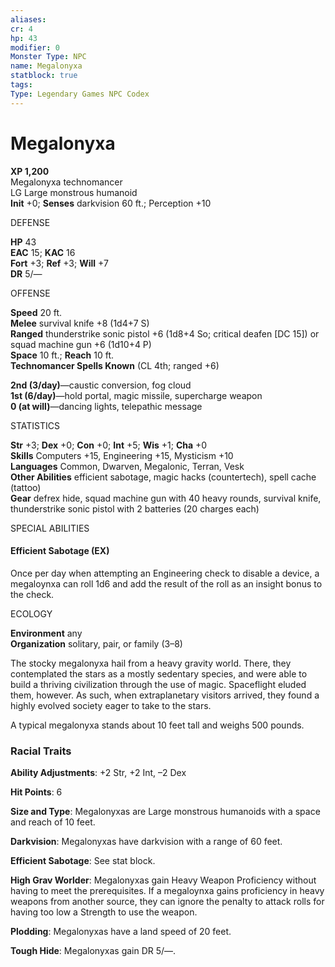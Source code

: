 ```yaml
---
aliases: 
cr: 4
hp: 43
modifier: 0
Monster Type: NPC
name: Megalonyxa
statblock: true
tags: 
Type: Legendary Games NPC Codex
---
```


# Megalonyxa

**XP 1,200**  
Megalonyxa technomancer  
LG Large monstrous humanoid  
**Init** +0; **Senses** darkvision 60 ft.; Perception +10

DEFENSE

**HP** 43  
**EAC** 15; **KAC** 16  
**Fort** +3; **Ref** +3; **Will** +7  
**DR** 5/—

OFFENSE

**Speed** 20 ft.  
**Melee** survival knife +8 (1d4+7 S)  
**Ranged** thunderstrike sonic pistol +6 (1d8+4 So; critical deafen \[DC 15\]) or squad machine gun +6 (1d10+4 P)  
**Space** 10 ft.; **Reach** 10 ft.  
**Technomancer Spells Known** (CL 4th; ranged +6)

**2nd (3/day)**—caustic conversion, fog cloud  
**1st (6/day)**—hold portal, magic missile, supercharge weapon  
**0 (at will)**—dancing lights, telepathic message

STATISTICS

**Str** +3; **Dex** +0; **Con** +0; **Int** +5; **Wis** +1; **Cha** +0  
**Skills** Computers +15, Engineering +15, Mysticism +10  
**Languages** Common, Dwarven, Megalonic, Terran, Vesk  
**Other Abilities** efficient sabotage, magic hacks (countertech), spell cache (tattoo)  
**Gear** defrex hide, squad machine gun with 40 heavy rounds, survival knife, thunderstrike sonic pistol with 2 batteries (20 charges each)

SPECIAL ABILITIES

#### Efficient Sabotage (EX)

Once per day when attempting an Engineering check to disable a device, a megaloynxa can roll 1d6 and add the result of the roll as an insight bonus to the check.

ECOLOGY

**Environment** any  
**Organization** solitary, pair, or family (3–8)

The stocky megalonyxa hail from a heavy gravity world. There, they contemplated the stars as a mostly sedentary species, and were able to build a thriving civilization through the use of magic. Spaceflight eluded them, however. As such, when extraplanetary visitors arrived, they found a highly evolved society eager to take to the stars.

A typical megalonyxa stands about 10 feet tall and weighs 500 pounds.

### Racial Traits

**Ability Adjustments**: +2 Str, +2 Int, –2 Dex

**Hit Points**: 6

**Size and Type**: Megalonyxas are Large monstrous humanoids with a space and reach of 10 feet.

**Darkvision**: Megalonyxas have darkvision with a range of 60 feet.

**Efficient Sabotage**: See stat block.

**High Grav Worlder**: Megalonyxas gain Heavy Weapon Proficiency without having to meet the prerequisites. If a megaloynxa gains proficiency in heavy weapons from another source, they can ignore the penalty to attack rolls for having too low a Strength to use the weapon.

**Plodding**: Megalonyxas have a land speed of 20 feet.

**Tough Hide**: Megalonyxas gain DR 5/—.
